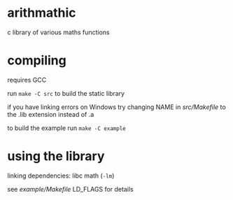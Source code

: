 # arithmathic

c library of various maths functions

# compiling

requires GCC

run `make -C src` to build the static library

if you have linking errors on Windows try changing NAME in *src/Makefile* to the .lib extension instead of .a

to build the example run `make -C example`

# using the library

linking dependencies: libc math (`-lm`)

see *example/Makefile* LD_FLAGS for details
